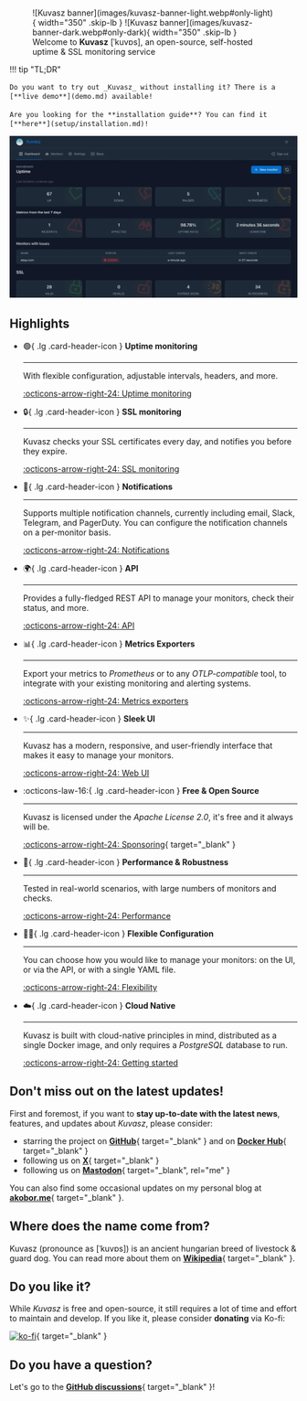 # 

<figure markdown="span">
  ![Kuvasz banner](images/kuvasz-banner-light.webp#only-light){ width="350" .skip-lb }
  ![Kuvasz banner](images/kuvasz-banner-dark.webp#only-dark){ width="350" .skip-lb }
  <figcaption>Welcome to <strong>Kuvasz</strong> [ˈkuvɒs], an open-source, self-hosted uptime & SSL monitoring service</figcaption>
</figure>

!!! tip "TL;DR"

    Do you want to try out _Kuvasz_ without installing it? There is a [**live demo**](demo.md) available!

    Are you looking for the **installation guide**? You can find it [**here**](setup/installation.md)!

![Kuvasz](images/feature_carousel.webp)

## Highlights

<div class="grid cards" markdown>

-   :green_circle:{ .lg .card-header-icon } __Uptime monitoring__

    ---

    With flexible configuration, adjustable intervals, headers, and more.

    [:octicons-arrow-right-24: Uptime monitoring](features/uptime-monitoring.md)

-   :lock:{ .lg .card-header-icon } __SSL monitoring__

    ---

    Kuvasz checks your SSL certificates every day, and notifies you before they expire.

    [:octicons-arrow-right-24: SSL monitoring](features/ssl-monitoring.md)

-   :bell:{ .lg .card-header-icon } __Notifications__

    ---

    Supports multiple notification channels, currently including email, Slack, Telegram, and PagerDuty. You can configure the notification channels on a per-monitor basis.

    [:octicons-arrow-right-24: Notifications](features/notifications.md)

-   :earth_africa:{ .lg .card-header-icon } __API__

    ---

    Provides a fully-fledged REST API to manage your monitors, check their status, and more.

    [:octicons-arrow-right-24: API](features/api.md)

-   :bar_chart:{ .lg .card-header-icon } __Metrics Exporters__

    ---

    Export your metrics to _Prometheus_ or to any _OTLP-compatible_ tool, to integrate with your existing monitoring and alerting systems.

    [:octicons-arrow-right-24: Metrics exporters](setup/metrics-exporters.md)

-   :sparkles:{ .lg .card-header-icon } __Sleek UI__

    ---

    Kuvasz has a modern, responsive, and user-friendly interface that makes it easy to manage your monitors.

    [:octicons-arrow-right-24: Web UI](features/ui.md)

-   :octicons-law-16:{ .lg .card-header-icon } __Free & Open Source__

    ---

    Kuvasz is licensed under the _Apache License 2.0_, it's free and it always will be.

    [:octicons-arrow-right-24: Sponsoring](https://ko-fi.com/L4L31DH59D){ target="_blank" }

-  :muscle:{ .lg .card-header-icon } __Performance & Robustness__

    ---

    Tested in real-world scenarios, with large numbers of monitors and checks.

    [:octicons-arrow-right-24: Performance](features/performance.md)

-   :woman_cartwheeling:{ .lg .card-header-icon } __Flexible Configuration__

    ---

    You can choose how you would like to manage your monitors: on the UI, or via the API, or with a single YAML file.

    [:octicons-arrow-right-24: Flexibility](features/flexibility.md)

-   :cloud:{ .lg .card-header-icon } __Cloud Native__

    ---

    Kuvasz is built with cloud-native principles in mind, distributed as a single Docker image, and only requires a _PostgreSQL_ database to run.

    [:octicons-arrow-right-24: Getting started](setup/installation.md)

</div>

## Don't miss out on the latest updates!

First and foremost, if you want to **stay up-to-date with the latest news**, features, and updates about _Kuvasz_, please consider:

- starring the project on [**GitHub**](https://github.com/kuvasz-uptime/kuvasz){ target="_blank" } and on [**Docker Hub**](https://hub.docker.com/r/kuvaszmonitoring/kuvasz){ target="_blank" }
- following us on [**X**](https://x.com/KuvaszUptime){ target="_blank" }
- following us on [**Mastodon**](https://techhub.social/@KuvaszUptime){ target="_blank", rel="me" }

You can also find some occasional updates on my personal blog at [**akobor.me**](https://akobor.me){ target="_blank" }.

## Where does the name come from?

Kuvasz (pronounce as [ˈkuvɒs]) is an ancient hungarian breed of livestock & guard dog. You can read more about them
on [**Wikipedia**](https://en.wikipedia.org/wiki/Kuvasz){ target="_blank" }.

## Do you like it?

While _Kuvasz_ is free and open-source, it still requires a lot of time and effort to maintain and develop. If you like it, please consider **donating** via Ko-fi:

[![ko-fi](https://ko-fi.com/img/githubbutton_sm.svg)](https://ko-fi.com/L4L31DH59D){ target="_blank" }

## Do you have a question?
Let's go to the [**GitHub discussions**](https://github.com/kuvasz-uptime/kuvasz/discussions){ target="_blank" }!
